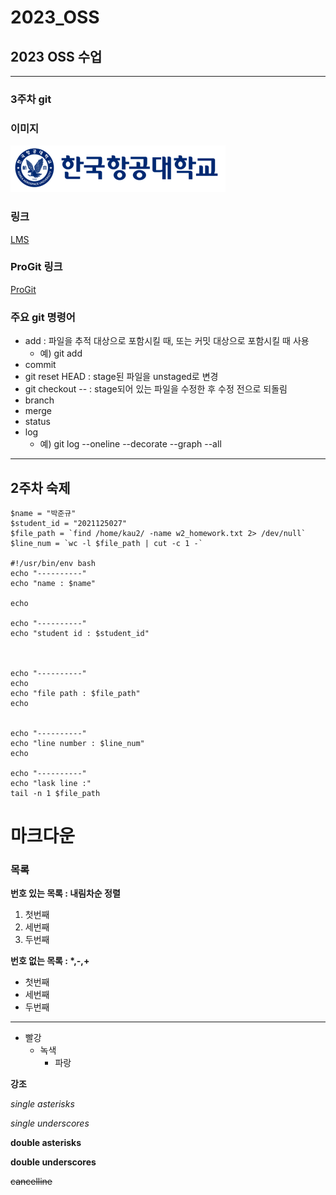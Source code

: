 # 2023_OSS

## 2023 OSS 수업

---

### 3주차 git

### 이미지

![한국항공대학교_로고](../img/한국항공대학교_로고.png "한국항공대학교")

### 링크
[LMS](https://lms.kau.ac.kr/)

### ProGit 링크
[ProGit](https://git-scm.com/book/ko/v2)

### 주요 git 명령어
* add : 파일을 추적 대상으로 포함시킬 때, 또는 커밋 대상으로 포함시킬 때 사용
    * 예) git add
* commit
* git reset HEAD : stage된 파일을 unstaged로 변경
* git checkout -- : stage되어 있는 파일을 수정한 후 수정 전으로 되돌림
* branch
* merge
* status
* log
    * 예) git log --oneline --decorate --graph --all

---

## 2주차 숙제
```
$name = "박준규"
$student_id = "2021125027"
$file_path = `find /home/kau2/ -name w2_homework.txt 2> /dev/null`
$line_num = `wc -l $file_path | cut -c 1 -`

#!/usr/bin/env bash
echo "----------"
echo "name : $name"

echo

echo "----------"
echo "student id : $student_id"



echo "----------"
echo
echo "file path : $file_path"
echo


echo "----------"
echo "line number : $line_num"
echo

echo "----------"
echo "lask line :"
tail -n 1 $file_path
```

# 마크다운

### 목록

**번호 있는 목록 : 내림차순 정렬**

1. 첫번째
2. 세번째
3. 두번째

**번호 없는 목록 : \*,-,+**
* 첫번째
* 세번째
* 두번째

---

+ 빨강
    + 녹색
        + 파랑

**강조**

*single asterisks*

_single underscores_

**double asterisks**

__double underscores__

~~cancelline~~
